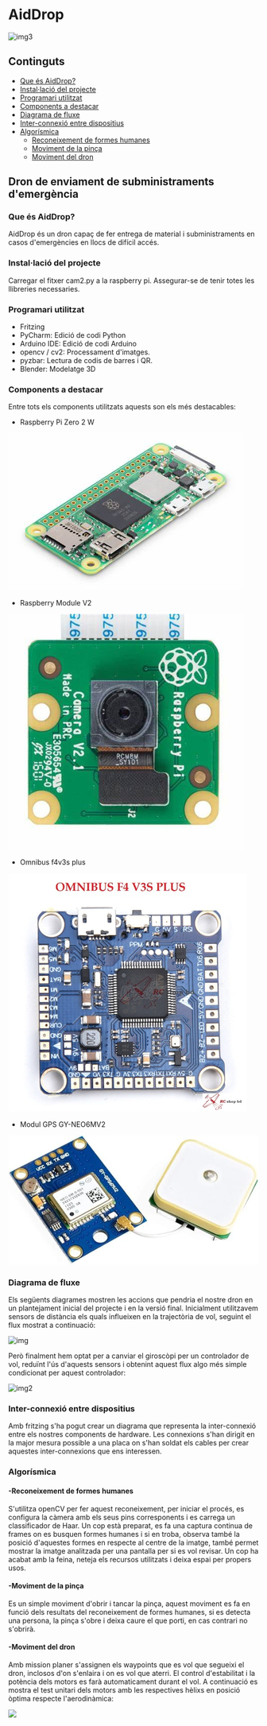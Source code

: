 # AidDrop

![img3](https://i.imgur.com/3Jg5n3V.jpeg)

## Continguts
- [Que és AidDrop?](#que-és-aiddrop)
- [Instal·lació del projecte](#installació-del-projecte)
- [Programari utilitzat](#programari-utilitzat)
- [Components a destacar](#components-a-destacar)
- [Diagrama de fluxe](#diagrama-de-fluxe)
- [Inter-connexió entre dispositius](#inter-connexió-entre-dispositius)
- [Algorísmica](#algorísmica)
  - [Reconeixement de formes humanes](#-reconeixement-de-formes-humanes)
  - [Moviment de la pinça](#-moviment-de-la-pinça)
  - [Moviment del dron](#-moviment-del-dron)


## Dron de enviament de subministraments d'emergència

### Que és AidDrop?
AidDrop és un dron capaç de fer entrega de material i subministraments en casos d'emergències en llocs de difícil accés.

### Instal·lació del projecte
Carregar el fitxer cam2.py a la raspberry pi.
Assegurar-se de tenir totes les llibreries necessaries.

### Programari utilitzat
- Fritzing
- PyCharm: Edició de codi Python
- Arduino IDE: Edició de codi Arduino
- opencv / cv2: Processament d'imatges.
- pyzbar: Lectura de codis de barres i QR.
- Blender: Modelatge 3D

### Components a destacar
Entre tots els components utilitzats aquests son els més destacables:

- Raspberry Pi Zero 2 W
  
![Raspberry Pi Zero 2 W](Components/Imatges/Raspberry%20Pi%20Zero%202%20W.jpg)

- Raspberry Module V2

![Raspberry Module V2](Components/Imatges/Raspberry%20Module%20V2.jpg)

- Omnibus f4v3s plus
  
![Omnibus f4v3s plus](Components/Imatges/Omnibus%20f4v3s%20plus.jpg)

- Modul GPS GY-NEO6MV2
  
![Modul GPS GY-NEO6MV2](Components/Imatges/Modul%20GPS%20GY-NEO6MV2.jpg)

### Diagrama de fluxe
Els següents diagrames mostren les accions que pendria el nostre dron en un plantejament inicial del projecte i en la versió final.
Inicialment utilitzavem sensors de distància els quals influeixen en la trajectòria de vol, seguint el flux mostrat a continuació:

![img](https://i.imgur.com/NUjBuhI.jpeg)

Però finalment hem optat per a canviar el giroscòpi per un controlador de vol, reduïnt l'ús d'aquests sensors i obtenint aquest flux algo més simple condicionat per aquest controlador:

![img2](https://i.imgur.com/ZjItTtv.jpeg)

### Inter-connexió entre dispositius
Amb fritzing s'ha pogut crear un diagrama que representa la inter-connexió entre els nostres components de hardware. Les connexions s'han dirigit en la major mesura possible a una placa on s'han soldat els cables per crear aquestes inter-connexions que ens interessen.


### Algorísmica
#### -Reconeixement de formes humanes
S'utilitza openCV per fer aquest reconeixement, per iniciar el procés, es configura la càmera amb els seus pins corresponents i es carrega un classificador de Haar. Un cop està preparat, es fa una captura continua de frames on es busquen formes humanes i si en troba, observa també la posició d'aquestes formes en respecte al centre de la imatge, també permet mostrar la imatge analitzada per una pantalla per si es vol revisar. Un cop ha acabat amb la feina, neteja els recursos utilitzats i deixa espai per propers usos.

#### -Moviment de la pinça
Es un simple moviment d'obrir i tancar la pinça, aquest moviment es fa en funció dels resultats del reconeixement de formes humanes, si es detecta una persona, la pinça s'obre i deixa caure el que porti, en cas contrari no s'obrirà.

#### -Moviment del dron
Amb mission planer s'assignen els waypoints que es vol que segueixi el dron, inclosos d'on s'enlaira i on es vol que aterri. El control d'estabilitat i la potència dels motors es farà automaticament durant el vol.
A continuació es mostra el test unitari dels motors amb les respectives hèlixs en posició òptima respecte l'aerodinàmica:

![](https://i.imgur.com/eAoRxSL.gif)
